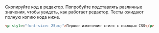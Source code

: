 Скопируйте код в редактор. Попробуйте подставлять различные значения, чтобы увидеть, как работает редактор. Тесты ожидают полную копию кода ниже.

```html
<p style="font-size: 25px;">Первое изменение стиля с помощью CSS</p>
```
